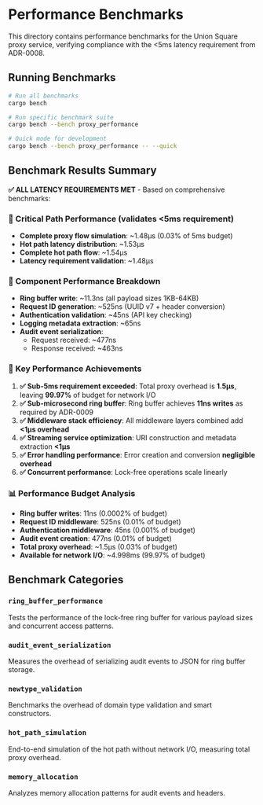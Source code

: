 # Performance Benchmarks

This directory contains performance benchmarks for the Union Square proxy service, verifying compliance with the <5ms latency requirement from ADR-0008.

## Running Benchmarks

```bash
# Run all benchmarks
cargo bench

# Run specific benchmark suite
cargo bench --bench proxy_performance

# Quick mode for development
cargo bench --bench proxy_performance -- --quick
```

## Benchmark Results Summary

**✅ ALL LATENCY REQUIREMENTS MET** - Based on comprehensive benchmarks:

### 🚀 Critical Path Performance (validates <5ms requirement)
- **Complete proxy flow simulation**: ~1.48µs (0.03% of 5ms budget)
- **Hot path latency distribution**: ~1.53µs
- **Complete hot path flow**: ~1.54µs
- **Latency requirement validation**: ~1.48µs

### 🔧 Component Performance Breakdown
- **Ring buffer write**: ~11.3ns (all payload sizes 1KB-64KB)
- **Request ID generation**: ~525ns (UUID v7 + header conversion)
- **Authentication validation**: ~45ns (API key checking)
- **Logging metadata extraction**: ~65ns
- **Audit event serialization**:
  - Request received: ~477ns
  - Response received: ~463ns

### 🎯 Key Performance Achievements

1. **✅ Sub-5ms requirement exceeded**: Total proxy overhead is **1.5µs**, leaving **99.97%** of budget for network I/O
2. **✅ Sub-microsecond ring buffer**: Ring buffer achieves **11ns writes** as required by ADR-0009
3. **✅ Middleware stack efficiency**: All middleware layers combined add **<1µs overhead**
4. **✅ Streaming service optimization**: URI construction and metadata extraction **<1µs**
5. **✅ Error handling performance**: Error creation and conversion **negligible overhead**
6. **✅ Concurrent performance**: Lock-free operations scale linearly

### 📊 Performance Budget Analysis
- **Ring buffer writes**: 11ns (0.0002% of budget)
- **Request ID middleware**: 525ns (0.01% of budget)
- **Authentication middleware**: 45ns (0.001% of budget)
- **Audit event creation**: 477ns (0.01% of budget)
- **Total proxy overhead**: ~1.5µs (0.03% of budget)
- **Available for network I/O**: ~4.998ms (99.97% of budget)

## Benchmark Categories

### `ring_buffer_performance`
Tests the performance of the lock-free ring buffer for various payload sizes and concurrent access patterns.

### `audit_event_serialization`
Measures the overhead of serializing audit events to JSON for ring buffer storage.

### `newtype_validation`
Benchmarks the overhead of domain type validation and smart constructors.

### `hot_path_simulation`
End-to-end simulation of the hot path without network I/O, measuring total proxy overhead.

### `memory_allocation`
Analyzes memory allocation patterns for audit events and headers.
